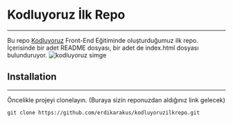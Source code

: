 # Kodluyoruz İlk Repo
***
Bu repo [Kodluyoruz](https://www.kodluyoruz.org/)  Front-End Eğitiminde oluşturduğumuz ilk repo. İçerisinde bir adet README dosyası, bir adet de index.html dosyası bulunduruyor.
![kodluyoruz simge](https://miro.medium.com/max/3150/2*TZeK0kyHTRHVv3gUi8BtQg.png)

## Installation
--------------------
Öncelikle projeyi clonelayın. (Buraya sizin reponuzdan aldığınız link gelecek) 
```git 
git clone https://github.com/erdikarakus/kodluyoruzilkrepo.git
